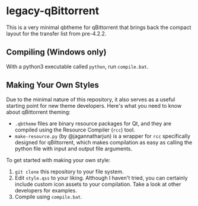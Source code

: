 # legacy-qBittorrent

This is a very minimal qbtheme for qBittorrent that brings back the compact layout for the transfer list from pre-4.2.2.

## Compiling (Windows only)

With a python3 executable called `python`, run `compile.bat`.

## Making Your Own Styles

Due to the minimal nature of this repository, it also serves as a useful starting point for new theme developers. Here's what you need to know about qBittorrent theming:

- `.qbtheme` files are binary resource packages for Qt, and they are compiled using the Resource Compiler (`rcc`) tool.
- `make-resource.py` (by @jagannatharjun) is a wrapper for `rcc` specifically designed for qBittorrent, which makes compilation as easy as calling the python file with input and output file arguments.

To get started with making your own style:

1. `git clone` this repository to your file system.
2. Edit `style.qss` to your liking. Although I haven't tried, you can certainly include custom icon assets to your compilation. Take a look at other developers for examples.
3. Compile using `compile.bat`.
